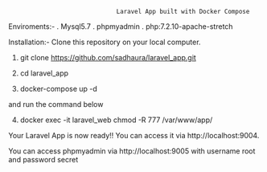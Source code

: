                                   Laravel App built with Docker Compose

Enviroments:-
. Mysql5.7
. phpmyadmin
. php:7.2.10-apache-stretch

Installation:-
Clone this repository on your local computer. 


1. git clone https://github.com/sadhaura/laravel_app.git

2. cd laravel_app

3. docker-compose up -d

and run the command below

4. docker exec -it laravel_web chmod -R 777 /var/www/app/

Your Laravel App is now ready!! You can access it via http://localhost:9004.

You can access phpmyadmin via http://localhost:9005 with username root and password secret
